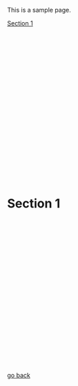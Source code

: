 This is a sample page.

[Section 1](doc2.md#section1)

<br><br><br><br><br><br><br><br><br><br><br><br><br><br><br><br><br><br><br><br>

<div id="section1"></div>

Section 1
=========


<br><br><br><br><br><br><br><br><br><br><br><br><br><br><br><br><br><br><br><br>

[go back](doc1.md)
